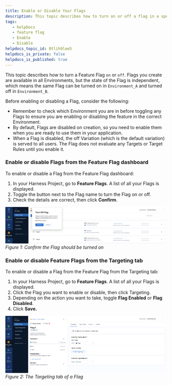 ```yaml
---
title: Enable or Disable Your Flags
description: This topic describes how to turn on or off a flag in a specific environment.
tags: 
   - helpDocs
   - feature flag
   - Enable
   - Disable
helpdocs_topic_id: 0tlih9lee5
helpdocs_is_private: false
helpdocs_is_published: true
---
```


This topic describes how to turn a Feature Flag `on` or `off`. Flags you create are available in all Environments, but the state of the Flag is independent, which means the same Flag can be turned on in `Environment_A` and turned off in `Environment_B`.

Before enabling or disabling a Flag, consider the following:

* Remember to check which Environment you are in before toggling any Flags to ensure you are enabling or disabling the feature in the correct Environment.
* By default, Flags are disabled on creation, so you need to enable them when you are ready to use them in your application.
* When a Flag is disabled, the off Variation (which is the default variation) is served to all users. The Flag does not evaluate any Targets or Target Rules until you enable it.

### Enable or disable Flags from the Feature Flag dashboard

To enable or disable a Flag from the Feature Flag dashboard:

1. In your Harness Project, go to **Feature Flags**. A list of all your Flags is displayed.
2. Toggle the button next to the Flag name to turn the Flag on or off.
3. Check the details are correct, then click **Confirm**.

![A screenshot of a message asking the user to confirm they want to toggle a flag on. ](./static/enable-or-disable-a-feature-flag-02.png)*Figure 1: Confirm the Flag should be turned on*

### Enable or disable Feature Flags from the Targeting tab

To enable or disable a Flag from the Feature Flag from the Targeting tab:

1. In your Harness Project, go to **Feature Flags**. A list of all your Flags is displayed.
2. Click the Flag you want to enable or disable, then click Targeting.
3. Depending on the action you want to take, toggle **Flag Enabled** or **Flag Disabled**.
4. Click **Save.**

![A screenshot of a message asking the user to confirm they want to toggle a flag on. ](./static/enable-or-disable-a-feature-flag-03.png)*Figure 2: The Targeting tab of a Flag*

